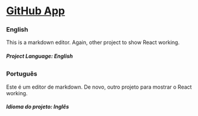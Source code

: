 # [GitHub App](https://vitorpatzlaff-github-app.netlify.app)
### English
This is a markdown editor. Again, other project to show React working.
##### Project Language: English
##
### Português
Este é um editor de markdown. De novo, outro projeto para mostrar o React working.
##### Idioma do projeto: Inglês
